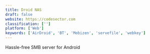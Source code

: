 ```yaml
---
title: Droid NAS
draft: false 
website: https://codesector.com
classification: ['']
platform: ['Web']
keywords: ['AirDroid', 'BT', 'Mobizen', 'servefile', 'webkey']
---
```

Hassle-free SMB server for Android